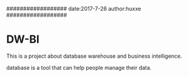 ##################
date:2017-7-26
author:huxxe 
##################
# DW-BI
This is a project about database warehouse and business intelligence.

database is a tool that can help people manage their data.

